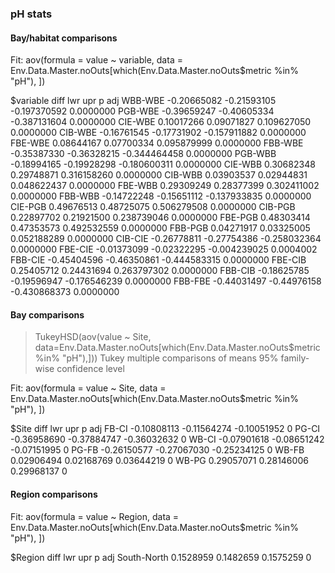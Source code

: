 ### pH stats

#### Bay/habitat comparisons

Fit: aov(formula = value ~ variable, data = Env.Data.Master.noOuts[which(Env.Data.Master.noOuts$metric %in% "pH"), ])

$variable
               diff         lwr          upr     p adj
WBB-WBE -0.20665082 -0.21593105 -0.197370592 0.0000000
PGB-WBE -0.39659247 -0.40605334 -0.387131604 0.0000000
CIE-WBE  0.10017266  0.09071827  0.109627050 0.0000000
CIB-WBE -0.16761545 -0.17731902 -0.157911882 0.0000000
FBE-WBE  0.08644167  0.07700334  0.095879999 0.0000000
FBB-WBE -0.35387330 -0.36328215 -0.344464458 0.0000000
PGB-WBB -0.18994165 -0.19928298 -0.180600311 0.0000000
CIE-WBB  0.30682348  0.29748871  0.316158260 0.0000000
CIB-WBB  0.03903537  0.02944831  0.048622437 0.0000000
FBE-WBB  0.29309249  0.28377399  0.302411002 0.0000000
FBB-WBB -0.14722248 -0.15651112 -0.137933835 0.0000000
CIE-PGB  0.49676513  0.48725075  0.506279508 0.0000000
CIB-PGB  0.22897702  0.21921500  0.238739046 0.0000000
FBE-PGB  0.48303414  0.47353573  0.492532559 0.0000000
FBB-PGB  0.04271917  0.03325005  0.052188289 0.0000000
CIB-CIE -0.26778811 -0.27754386 -0.258032364 0.0000000
FBE-CIE -0.01373099 -0.02322295 -0.004239025 0.0004002
FBB-CIE -0.45404596 -0.46350861 -0.444583315 0.0000000
FBE-CIB  0.25405712  0.24431694  0.263797302 0.0000000
FBB-CIB -0.18625785 -0.19596947 -0.176546239 0.0000000
FBB-FBE -0.44031497 -0.44976158 -0.430868373 0.0000000

#### Bay comparisons
> TukeyHSD(aov(value ~ Site, data=Env.Data.Master.noOuts[which(Env.Data.Master.noOuts$metric %in% "pH"),]))
  Tukey multiple comparisons of means
    95% family-wise confidence level

Fit: aov(formula = value ~ Site, data = Env.Data.Master.noOuts[which(Env.Data.Master.noOuts$metric %in% "pH"), ])

$Site
             diff         lwr         upr p adj
FB-CI -0.10808113 -0.11564274 -0.10051952     0
PG-CI -0.36958690 -0.37884747 -0.36032632     0
WB-CI -0.07901618 -0.08651242 -0.07151995     0
PG-FB -0.26150577 -0.27067030 -0.25234125     0
WB-FB  0.02906494  0.02168769  0.03644219     0
WB-PG  0.29057071  0.28146006  0.29968137     0

> 
#### Region comparisons

Fit: aov(formula = value ~ Region, data = Env.Data.Master.noOuts[which(Env.Data.Master.noOuts$metric %in% "pH"), ])

$Region
                 diff       lwr       upr p adj
South-North 0.1528959 0.1482659 0.1575259     0